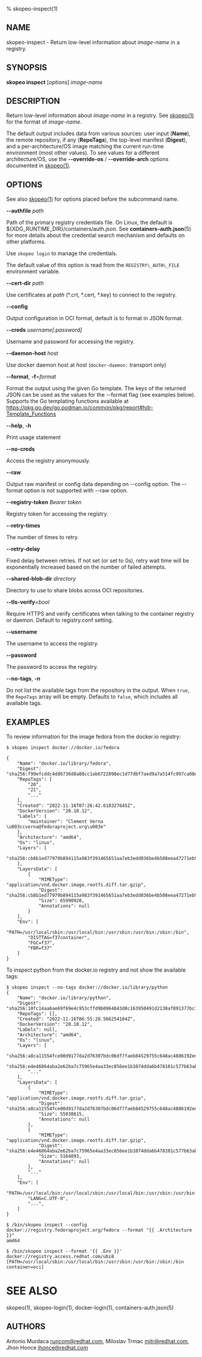 % skopeo-inspect(1)

## NAME
skopeo\-inspect - Return low-level information about _image-name_ in a registry.

## SYNOPSIS
**skopeo inspect** [*options*] _image-name_

## DESCRIPTION

Return low-level information about _image-name_ in a registry.
See [skopeo(1)](skopeo.1.md) for the format of _image-name_.

The default output includes data from various sources: user input (**Name**), the remote repository, if any (**RepoTags**), the top-level manifest (**Digest**),
and a per-architecture/OS image matching the current run-time environment (most other values).
To see values for a different architecture/OS, use the **--override-os** / **--override-arch** options documented in [skopeo(1)](skopeo.1.md).

## OPTIONS

See also [skopeo(1)](skopeo.1.md) for options placed before the subcommand name.

**--authfile** _path_

Path of the primary registry credentials file. On Linux, the default is ${XDG\_RUNTIME\_DIR}/containers/auth.json.
See **containers-auth.json**(5) for more details about the credential search mechanism and defaults on other platforms.

Use `skopeo login` to manage the credentials.

The default value of this option is read from the `REGISTRY\_AUTH\_FILE` environment variable.

**--cert-dir** _path_

Use certificates at _path_ (\*.crt, \*.cert, \*.key) to connect to the registry.

**--config**

Output configuration in OCI format, default is to format in JSON format.

**--creds** _username[:password]_

Username and password for accessing the registry.

**--daemon-host** _host_

Use docker daemon host at _host_ (`docker-daemon:` transport only)

**--format**, **-f**=*format*

Format the output using the given Go template.
The keys of the returned JSON can be used as the values for the --format flag (see examples below).
Supports the Go templating functions available at https://pkg.go.dev/go.podman.io/common/pkg/report#hdr-Template_Functions

**--help**, **-h**

Print usage statement

**--no-creds**

Access the registry anonymously.

**--raw**

Output raw manifest or config data depending on --config option.
The --format option is not supported with --raw option.

**--registry-token** _Bearer token_

Registry token for accessing the registry.

**--retry-times**

The number of times to retry.

**--retry-delay**

Fixed delay between retries. If not set (or set to 0s), retry wait time will be exponentially increased based on the number of failed attempts.

**--shared-blob-dir** _directory_

Directory to use to share blobs across OCI repositories.

**--tls-verify**=_bool_

Require HTTPS and verify certificates when talking to the container registry or daemon. Default to registry.conf setting.

**--username**

The username to access the registry.

**--password**

The password to access the registry.

**--no-tags**, **-n**

Do not list the available tags from the repository in the output. When `true`, the `RepoTags` array will be empty.  Defaults to `false`, which includes all available tags.

## EXAMPLES

To review information for the image fedora from the docker.io registry:
```console
$ skopeo inspect docker://docker.io/fedora

{
    "Name": "docker.io/library/fedora",
    "Digest": "sha256:f99efcddc4dd6736d8a88cc1ab6722098ec1d77dbf7aed9a7a514fc997ca08e0",
    "RepoTags": [
        "20",
        "21",
        "..."
    ],
    "Created": "2022-11-16T07:26:42.618327645Z",
    "DockerVersion": "20.10.12",
    "Labels": {
        "maintainer": "Clement Verna \u003ccverna@fedoraproject.org\u003e"
    },
    "Architecture": "amd64",
    "Os": "linux",
    "Layers": [
        "sha256:cb8b1ed77979b894115a983f391465651aa7eb3edd036be4b508eea47271eb93"
    ],
    "LayersData": [
        {
            "MIMEType": "application/vnd.docker.image.rootfs.diff.tar.gzip",
            "Digest": "sha256:cb8b1ed77979b894115a983f391465651aa7eb3edd036be4b508eea47271eb93",
            "Size": 65990920,
            "Annotations": null
        }
    ],
    "Env": [
        "PATH=/usr/local/sbin:/usr/local/bin:/usr/sbin:/usr/bin:/sbin:/bin",
        "DISTTAG=f37container",
        "FGC=f37",
        "FBR=f37"
    ]
}
```

To inspect python from the docker.io registry and not show the available tags:
```console
$ skopeo inspect --no-tags docker://docker.io/library/python
{
    "Name": "docker.io/library/python",
    "Digest": "sha256:10fc14aa6ae69f69e4c953cffd9b0964843d8c163950491d2138af891377bc1d",
    "RepoTags": [],
    "Created": "2022-11-16T06:55:28.566254104Z",
    "DockerVersion": "20.10.12",
    "Labels": null,
    "Architecture": "amd64",
    "Os": "linux",
    "Layers": [
        "sha256:a8ca11554fce00d9177da2d76307bdc06df7faeb84529755c648ac4886192ed1",
        "sha256:e4e46864aba2e62ba7c75965e4aa33ec856ee1b1074dda6b478101c577b63abd",
        "..."
    ],
    "LayersData": [
        {
            "MIMEType": "application/vnd.docker.image.rootfs.diff.tar.gzip",
            "Digest": "sha256:a8ca11554fce00d9177da2d76307bdc06df7faeb84529755c648ac4886192ed1",
            "Size": 55038615,
            "Annotations": null
        },
        {
            "MIMEType": "application/vnd.docker.image.rootfs.diff.tar.gzip",
            "Digest": "sha256:e4e46864aba2e62ba7c75965e4aa33ec856ee1b1074dda6b478101c577b63abd",
            "Size": 5164893,
            "Annotations": null
        },
        "..."
    ],
    "Env": [
        "PATH=/usr/local/bin:/usr/local/sbin:/usr/local/bin:/usr/sbin:/usr/bin:/sbin:/bin",
        "LANG=C.UTF-8",
        "...",
    ]
}
```

```console
$ /bin/skopeo inspect --config docker://registry.fedoraproject.org/fedora --format "{{ .Architecture }}"
amd64
```

```console
$ /bin/skopeo inspect --format '{{ .Env }}' docker://registry.access.redhat.com/ubi8
[PATH=/usr/local/sbin:/usr/local/bin:/usr/sbin:/usr/bin:/sbin:/bin container=oci]
```

# SEE ALSO
skopeo(1), skopeo-login(1), docker-login(1), containers-auth.json(5)

## AUTHORS

Antonio Murdaca <runcom@redhat.com>, Miloslav Trmac <mitr@redhat.com>, Jhon Honce <jhonce@redhat.com>
